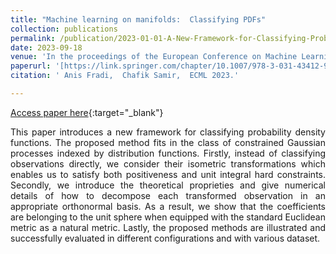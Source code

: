 ```yaml
---
title: "Machine learning on manifolds:  Classifying PDFs"
collection: publications
permalink: /publication/2023-01-01-A-New-Framework-for-Classifying-Probability-Density-Functions
date: 2023-09-18
venue: 'In the proceedings of the European Conference on Machine Learning, ECML  , Turin, Italy, September 18-22, 2023'
paperurl: '[https://link.springer.com/chapter/10.1007/978-3-031-43412-9_30](https://doi.org/10.1007/978-3-031-43412-9_30)'
citation: ' Anis Fradi,  Chafik Samir,  ECML 2023.'

---
```


[Access paper here](https://link.springer.com/chapter/10.1007/978-3-031-43412-9_30){:target="_blank"}

<p align="justify">
This paper introduces a new framework for classifying probability density
 functions. The proposed method fits in the class of constrained Gaussian 
processes indexed by distribution functions. Firstly, instead of 
classifying observations directly, we consider their isometric 
transformations which enables us to satisfy both positiveness and unit 
integral hard constraints. Secondly, we introduce the theoretical 
proprieties and give numerical details of how to decompose each 
transformed observation in an appropriate orthonormal basis. As a 
result, we show that the coefficients are belonging to the unit sphere 
when equipped with the standard Euclidean metric as a natural metric. 
Lastly, the proposed methods are illustrated and successfully evaluated
 in different configurations and with various dataset.
</p>

